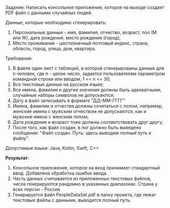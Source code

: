 Задание:
Написать консольное приложение, которое на выходе создает PDF файл с данными случайных людей.


Данные, которые необходимо сгенерировать:
1. Персональные данные - имя, фамилия, отчество, возраст, пол (М или Ж), дата рождения, место рождения (город);
2. Место проживания - шестизначный почтовый индекс, страна, область, город, улица, дом, квартира.

Требования:
1) В файле один лист с таблицей, в которой сгенерированы данные для n человек, где n - целое число, задается пользователем параметром командной строки или вводом, 1 <= n <= 30;
2) Все текстовые данные на русском языке;
3) Все имена, фамилии и другие значения должны быть адекватными, случайные наборы символов не допускаются;
4) Дату в файл записывать в формате "ДД-ММ-ГГГГ"
5) Имена, фамилии и отчества должны сочетаться с полом, например, женские имена с мужским отчеством не допускаются, как и мужские имена с женским полом;
6) Дата рождения и возраст тоже должны соответствовать друг другу;
7) После того, как файл создан, в лог должно быть выведено сообщение:
   "Файл создан. Путь: *здесь выводим полный путь к файлу*".

Допустимые языки:
Java, Kotlin, Swift, C++

**Результат**:
1) Консольное приложение, которое на вход принимает стандартный ввод. Добавлена обработка ошибок ввода.
2) Часть данных считывается из приложенных текстовых файлов, числа генерируются рандомно в указанных диапазонах. 
Страна у всех персон - Россия 
3) Генерируется файл PeopleDataSet.pdf в папку проекта, где лежат текстовые файлы с данными, выводится полный путь.